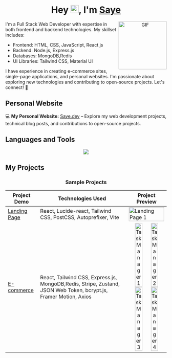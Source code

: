 <h1 align="center">Hey <img src="https://media.giphy.com/media/hvRJCLFzcasrR4ia7z/giphy.gif" width="25px">, I'm <a href="https://shwetang550.github.io/profile/">Saye</a></h1>

<p align="center">
  <img align="right" height="150rem" alt="GIF" src="https://miro.medium.com/max/1080/1*VFYWXlag5Sxqgpq7EHJ7CA.gif" />
</p>

I'm a Full Stack Web Developer with expertise in both frontend and backend technologies. My skillset includes:

- Frontend: HTML, CSS, JavaScript, React.js
- Backend: Node.js, Express.js
- Databases: MongoDB,Redis
- UI Libraries: Tailwind CSS, Material UI

I have experience in creating e-commerce sites, single-page applications, and personal websites. I'm passionate about exploring new technologies and contributing to open-source projects. Let's connect! 🌟

## Personal Website

💻 **My Personal Website:** <a href="https://sayeorle.vercel.app/" target="_blank">Saye.dev</a> – Explore my web development projects, technical blog posts, and contributions to open-source projects.

## Languages and Tools

<p align="center">
     <img src="https://skillicons.dev/icons?i=html,css,js,react,nextjs,tailwind,materialui,nodejs,express,git,mongodb,redis,postman,vite">
</p>

## My Projects

<h3 align="center">Sample Projects</h3>

| Project Demo | Technologies Used | Project Preview |
|--------------|-------------------|-----------------|
| [Landing Page](https://github.com/Saye0/Basic-Projects) | React, Lucide-react, Tailwind CSS, PostCSS, Autoprefixer, Vite | <img src="https://github.com/user-attachments/assets/ddbe5f6b-d7be-4384-b45c-842385cdf7f9" width="100%" alt="Landing Page 1">|
| [E-commerce](https://github.com/Saye0/FullStack-eCommerce) | React, Tailwind CSS, Express.js, MongoDB,Redis, Stripe, Zustand, JSON Web Token, bcrypt.js, Framer Motion, Axios | <div align="center"><img src="https://github.com/user-attachments/assets/4c645db0-7455-419a-90c6-dc784ee547cd" width="45%" alt="Task Manager 1"><img src="https://github.com/user-attachments/assets/bb158d89-b05a-4eae-947e-77665e6830d9" width="45%" alt="Task Manager 2"><br><img src="https://github.com/user-attachments/assets/89b12043-4eb0-4750-979b-85673aa6de56" width="45%" alt="Task Manager 3"><img src="https://github.com/user-attachments/assets/2addb325-2c34-4042-ae91-ee9f55f3e990" width="45%" alt="Task Manager 4"></div>|





